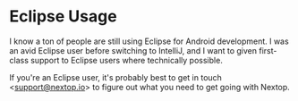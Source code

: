 # Eclipse Usage

I know a ton of people are still using Eclipse for Android development. I was an avid Eclipse user
before switching to IntelliJ, and I want to given first-class support to Eclipse users where technically possible.

If you're an Eclipse user, it's probably best to get in touch <<support@nextop.io>> to figure out
what you need to get going with Nextop.

